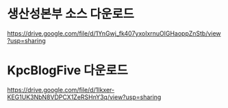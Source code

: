 # 생산성본부 소스 다운로드

https://drive.google.com/file/d/1YnGwj_fk407yxoIxrnuOlGHaoppZnStb/view?usp=sharing

# KpcBlogFive 다운로드

https://drive.google.com/file/d/1Ikxer-KEG1UK3NbN8VDPCX1ZeRSHnY3q/view?usp=sharing
